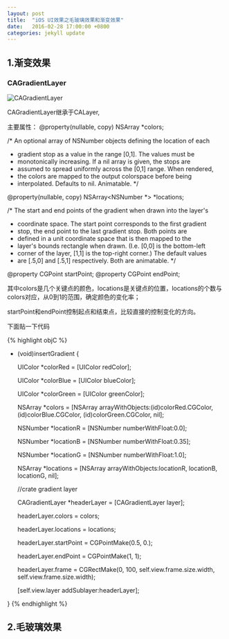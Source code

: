 ```yaml
---
layout: post
title:  "iOS UI效果之毛玻璃效果和渐变效果"
date:   2016-02-28 17:00:00 +0800
categories: jekyll update
---
```


## 1.渐变效果

### CAGradientLayer

![CAGradientLayer](http://7xsgjm.com1.z0.glb.clouddn.com/img%2FCAGradientLayer.png)

CAGradientLayer继承于CALayer,

主要属性：
@property(nullable, copy) NSArray *colors;

/* An optional array of NSNumber objects defining the location of each
 * gradient stop as a value in the range [0,1]. The values must be
 * monotonically increasing. If a nil array is given, the stops are
 * assumed to spread uniformly across the [0,1] range. When rendered,
 * the colors are mapped to the output colorspace before being
 * interpolated. Defaults to nil. Animatable. */

@property(nullable, copy) NSArray<NSNumber *> *locations;

/* The start and end points of the gradient when drawn into the layer's
 * coordinate space. The start point corresponds to the first gradient
 * stop, the end point to the last gradient stop. Both points are
 * defined in a unit coordinate space that is then mapped to the
 * layer's bounds rectangle when drawn. (I.e. [0,0] is the bottom-left
 * corner of the layer, [1,1] is the top-right corner.) The default values
 * are [.5,0] and [.5,1] respectively. Both are animatable. */

@property CGPoint startPoint;
@property CGPoint endPoint;


其中colors是几个关键点的颜色，locations是关键点的位置，locations的个数与colors对应，从0到1的范围，确定颜色的变化率；

startPoint和endPoint控制起点和结束点，比较直接的控制变化的方向。

下面贴一下代码

{% highlight objC %}
- (void)insertGradient {
    
    UIColor *colorRed = [UIColor redColor];
    
    UIColor *colorBlue = [UIColor blueColor];
    
    UIColor *colorGreen = [UIColor greenColor];
    
    NSArray *colors = [NSArray arrayWithObjects:(id)colorRed.CGColor, (id)colorBlue.CGColor, (id)colorGreen.CGColor, nil];
    
    NSNumber *locationR = [NSNumber numberWithFloat:0.0];
    
    NSNumber *locationB = [NSNumber numberWithFloat:0.35];
    
    NSNumber *locationG = [NSNumber numberWithFloat:1.0];
    
    NSArray *locations = [NSArray arrayWithObjects:locationR, locationB, locationG, nil];
    
    //crate gradient layer
    
    CAGradientLayer *headerLayer = [CAGradientLayer layer];
    
    headerLayer.colors = colors;
    
    headerLayer.locations = locations;
    
    headerLayer.startPoint = CGPointMake(0.5, 0.);
    
    headerLayer.endPoint = CGPointMake(1, 1);
    
    headerLayer.frame = CGRectMake(0, 100, self.view.frame.size.width, self.view.frame.size.width);
    
    [self.view.layer addSublayer:headerLayer];
    
}
{% endhighlight %}


## 2.毛玻璃效果

